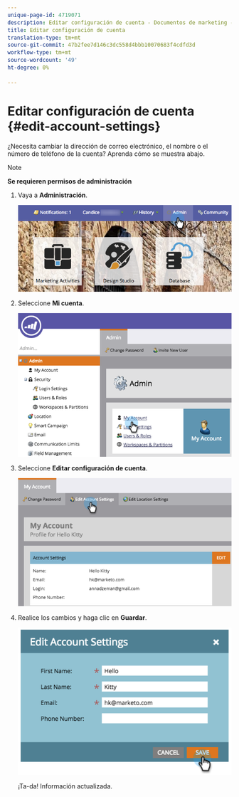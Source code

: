 ```yaml
---
unique-page-id: 4719071
description: Editar configuración de cuenta - Documentos de marketing - Documentación del producto
title: Editar configuración de cuenta
translation-type: tm+mt
source-git-commit: 47b2fee7d146c3dc558d4bbb10070683f4cdfd3d
workflow-type: tm+mt
source-wordcount: '49'
ht-degree: 0%

---
```



# Editar configuración de cuenta {#edit-account-settings}

¿Necesita cambiar la dirección de correo electrónico, el nombre o el número de teléfono de la cuenta? Aprenda cómo se muestra abajo.

>[!NOTE]
>
>**Se requieren permisos de administración**

1. Vaya a **Administración**.

   ![](assets/adminhand.png)

1. Seleccione **Mi cuenta**.

   ![](assets/image2015-6-23-15-3a16-3a52.png)

1. Seleccione **Editar configuración de cuenta**.

   ![](assets/image2015-6-23-15-3a21-3a41.png)

1. Realice los cambios y haga clic en **Guardar**.

   ![](assets/image2015-6-23-15-3a20-3a16.png)

   ¡Ta-da! Información actualizada.

